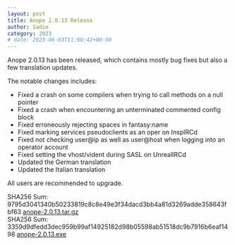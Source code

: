 ```yaml
---
layout: post
title: Anope 2.0.13 Release
author: Sadie
category: 2023
# date: 2023-06-03T11:08:42+00:00
---
```


Anope 2.0.13 has been released, which contains mostly bug fixes but also a few translation updates.

The notable changes includes:

- Fixed a crash on some compilers when trying to call methods on a null pointer
- Fixed a crash when encountering an unterminated commented config block
- Fixed erroneously rejecting spaces in fantasy:name
- Fixed marking services pseudoclients as an oper on InspIRCd
- Fixed not checking user@ip as well as user@host when logging into an operator account
- Fixed setting the vhost/vident during SASL on UnrealIRCd
- Updated the German translation
- Updated the Italian translation

All users are recommended to upgrade.

SHA256 Sum: 9795d3041340b50233819c8c8e49e3f34dacd3bb4a81d3269adde358643fbf63 [anope-2.0.13.tar.gz](https://github.com/anope/anope/archive/refs/tags/2.0.13.tar.gz)
\
SHA256 Sum: 3359d9dfedd3dec959b99af14925182d98b05598ab51518dc9b7916b6eaf1498 [anope-2.0.13.exe](https://github.com/anope/anope/releases/download/2.0.13/anope-2.0.13.exe)
